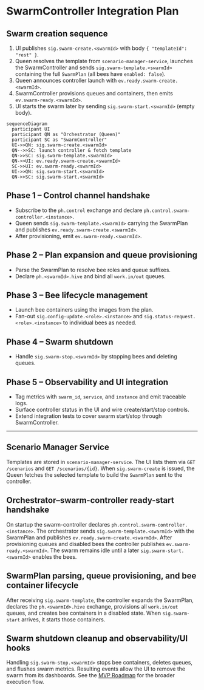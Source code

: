 # SwarmController Integration Plan

## Swarm creation sequence
1. UI publishes `sig.swarm-create.<swarmId>` with body `{ "templateId": "rest" }`.
2. Queen resolves the template from `scenario-manager-service`, launches the SwarmController and sends `sig.swarm-template.<swarmId>` containing the full `SwarmPlan` (all bees have `enabled: false`).
3. Queen announces controller launch with `ev.ready.swarm-create.<swarmId>`.
4. SwarmController provisions queues and containers, then emits `ev.swarm-ready.<swarmId>`.
5. UI starts the swarm later by sending `sig.swarm-start.<swarmId>` (empty body).

```mermaid
sequenceDiagram
  participant UI
  participant QN as "Orchestrator (Queen)"
  participant SC as "SwarmController"
  UI->>QN: sig.swarm-create.<swarmId>
  QN-->>SC: launch controller & fetch template
  QN->>SC: sig.swarm-template.<swarmId>
  QN->>UI: ev.ready.swarm-create.<swarmId>
  SC->>UI: ev.swarm-ready.<swarmId>
  UI->>QN: sig.swarm-start.<swarmId>
  QN->>SC: sig.swarm-start.<swarmId>
```

## Phase 1 – Control channel handshake
- Subscribe to the `ph.control` exchange and declare `ph.control.swarm-controller.<instance>`.
- Queen sends `sig.swarm-template.<swarmId>` carrying the SwarmPlan and publishes `ev.ready.swarm-create.<swarmId>`.
- After provisioning, emit `ev.swarm-ready.<swarmId>`.

## Phase 2 – Plan expansion and queue provisioning
- Parse the SwarmPlan to resolve bee roles and queue suffixes.
- Declare `ph.<swarmId>.hive` and bind all `work.in/out` queues.

## Phase 3 – Bee lifecycle management
- Launch bee containers using the images from the plan.
- Fan-out `sig.config-update.<role>.<instance>` and `sig.status-request.<role>.<instance>` to individual bees as needed.

## Phase 4 – Swarm shutdown
- Handle `sig.swarm-stop.<swarmId>` by stopping bees and deleting queues.

## Phase 5 – Observability and UI integration
- Tag metrics with `swarm_id`, `service`, and `instance` and emit traceable logs.
- Surface controller status in the UI and wire create/start/stop controls.
- Extend integration tests to cover swarm start/stop through SwarmController.

---

## Scenario Manager Service

Templates are stored in `scenario-manager-service`. The UI lists them via `GET /scenarios` and `GET /scenarios/{id}`. When `sig.swarm-create` is issued, the Queen fetches the selected template to build the `SwarmPlan` sent to the controller.

## Orchestrator–swarm-controller ready-start handshake

On startup the swarm-controller declares `ph.control.swarm-controller.<instance>`. The orchestrator sends `sig.swarm-template.<swarmId>` with the SwarmPlan and publishes `ev.ready.swarm-create.<swarmId>`. After provisioning queues and disabled bees the controller publishes `ev.swarm-ready.<swarmId>`. The swarm remains idle until a later `sig.swarm-start.<swarmId>` enables the bees.

## SwarmPlan parsing, queue provisioning, and bee container lifecycle

After receiving `sig.swarm-template`, the controller expands the SwarmPlan, declares the `ph.<swarmId>.hive` exchange, provisions all `work.in/out` queues, and creates bee containers in a disabled state. When `sig.swarm-start` arrives, it starts those containers.

## Swarm shutdown cleanup and observability/UI hooks

Handling `sig.swarm-stop.<swarmId>` stops bee containers, deletes queues, and flushes swarm metrics. Resulting events allow the UI to remove the swarm from its dashboards. See the [MVP Roadmap](MVP_ROADMAP.md#swarmcontroller-lifecycle) for the broader execution flow.
